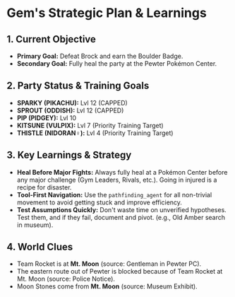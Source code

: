 # Gem's Strategic Plan & Learnings

## 1. Current Objective
- **Primary Goal:** Defeat Brock and earn the Boulder Badge.
- **Secondary Goal:** Fully heal the party at the Pewter Pokémon Center.

## 2. Party Status & Training Goals
*   **SPARKY (PIKACHU):** Lvl 12 (CAPPED)
*   **SPROUT (ODDISH):** Lvl 12 (CAPPED)
*   **PIP (PIDGEY):** Lvl 10
*   **KITSUNE (VULPIX):** Lvl 7 (Priority Training Target)
*   **THISTLE (NIDORAN♀):** Lvl 4 (Priority Training Target)

## 3. Key Learnings & Strategy
*   **Heal Before Major Fights:** Always fully heal at a Pokémon Center before any major challenge (Gym Leaders, Rivals, etc.). Going in injured is a recipe for disaster.
*   **Tool-First Navigation:** Use the `pathfinding_agent` for all non-trivial movement to avoid getting stuck and improve efficiency.
*   **Test Assumptions Quickly:** Don't waste time on unverified hypotheses. Test them, and if they fail, document and pivot. (e.g., Old Amber search in museum).

## 4. World Clues
*   Team Rocket is at **Mt. Moon** (source: Gentleman in Pewter PC).
*   The eastern route out of Pewter is blocked because of Team Rocket at Mt. Moon (source: Police Notice).
*   Moon Stones come from **Mt. Moon** (source: Museum Exhibit).